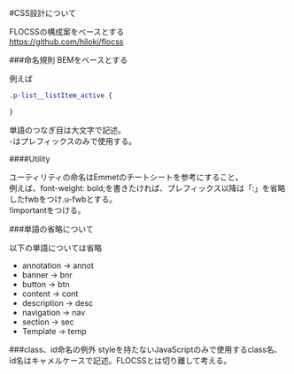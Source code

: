 ﻿#CSS設計について

FLOCSSの構成案をベースとする  
https://github.com/hiloki/flocss  

###命名規則
BEMをベースとする

例えば

```css
.p-list__listItem_active {　　
　　
}　　
```

単語のつなぎ目は大文字で記述。  
-はプレフィックスのみで使用する。

####Utility

ユーティリティの命名はEmmetのチートシートを参考にすること。  
例えば、font-weight: bold;を書きたければ、プレフィックス以降は「:」を省略したfwbをつけ.u-fwbとする。  
!importantをつける。

###単語の省略について

以下の単語については省略  
- annotation → annot  
- banner → bnr  
- button → btn  
- content → cont  
- description → desc  
- navigation → nav  
- section → sec  
- Template → temp  

###class、id命名の例外
styleを持たないJavaScriptのみで使用するclass名、id名はキャメルケースで記述。FLOCSSとは切り離して考える。


